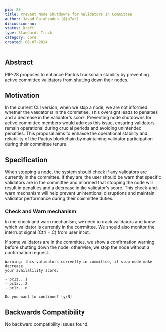 ```yaml
---
pip: 28
title: Prevent Node Shutdowns for Validators in Committee
author: Javad Rajabzadeh (@ja7ad)
discussion-no:
status: Draft
type: Standards Track
category: Core
created: 06-07-2024
---
```


## Abstract

PIP-28 proposes to enhance Pactus blockchain stability by preventing active committee validators from shutting
down their nodes.

## Motivation

In the current CLI version, when we stop a node, we are not informed whether the validator is in the committee.
This oversight leads to penalties and a decrease in the validator's score. Preventing node shutdowns for active
committee members would address this issue, ensuring validators remain operational during crucial periods and
avoiding unintended penalties. This proposal aims to enhance the operational stability and reliability of the
Pactus blockchain by maintaining validator participation during their committee tenure.

## Specification

When stopping a node, the system should check if any validators are currently in the committee. If they are,
the user should be warn that specific validators are in the committee and informed that stopping the node will
result in penalties and a decrease in the validator's score. This check-and-warn mechanism will help prevent
unintentional disruptions and maintain validator performance during their committee duties.

### Check and Warn mechanism

In the check and warn mechanism, we need to track validators and know which
validator is currently in the committee. We should also monitor the interrupt
signal (Ctrl + C) from user input.

If some validators are in the committee, we show a confirmation warning before
shutting down the node; otherwise, we stop the node without a confirmation
request.

```shell
Warning: this validators currently in committee, if stop node make decrease
your availalility score.

- pc1z...1
- pc1z...2
- pc1z...n

Do you want to continue? [y/N]
```

## Backwards Compatibility

No backward compatibility issues found.
